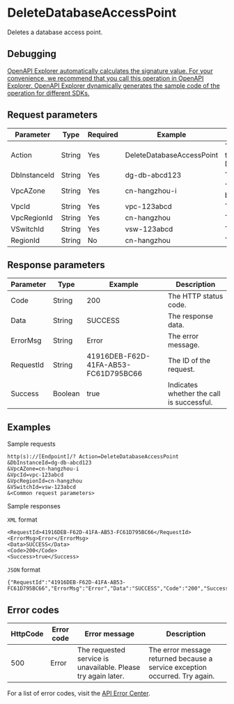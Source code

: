 # DeleteDatabaseAccessPoint

Deletes a database access point.

## Debugging

[OpenAPI Explorer automatically calculates the signature value. For your convenience, we recommend that you call this operation in OpenAPI Explorer. OpenAPI Explorer dynamically generates the sample code of the operation for different SDKs.](https://api.aliyun.com/#product=dg&api=DeleteDatabaseAccessPoint&type=RPC&version=2019-03-27)

## Request parameters

|Parameter|Type|Required|Example|Description|
|---------|----|--------|-------|-----------|
|Action|String|Yes|DeleteDatabaseAccessPoint|The operation that you want to perform. Set the value to DeleteDatabaseAccessPoint. |
|DbInstanceId|String|Yes|dg-db-abcd123|The ID of the instance. |
|VpcAZone|String|Yes|cn-hangzhou-i|The zone to which the VPC belongs. |
|VpcId|String|Yes|vpc-123abcd|The ID of the VPC. |
|VpcRegionId|String|Yes|cn-hangzhou|The region ID of the VPC. |
|VSwitchId|String|Yes|vsw-123abcd|The ID of the vSwitch. |
|RegionId|String|No|cn-hangzhou|The ID of the region. |

## Response parameters

|Parameter|Type|Example|Description|
|---------|----|-------|-----------|
|Code|String|200|The HTTP status code. |
|Data|String|SUCCESS|The response data. |
|ErrorMsg|String|Error|The error message. |
|RequestId|String|41916DEB-F62D-41FA-AB53-FC61D795BC66|The ID of the request. |
|Success|Boolean|true|Indicates whether the call is successful. |

## Examples

Sample requests

```
http(s)://[Endpoint]/? Action=DeleteDatabaseAccessPoint
&DbInstanceId=dg-db-abcd123
&VpcAZone=cn-hangzhou-i
&VpcId=vpc-123abcd
&VpcRegionId=cn-hangzhou
&VSwitchId=vsw-123abcd
&<Common request parameters>
```

Sample responses

`XML` format

```
<RequestId>41916DEB-F62D-41FA-AB53-FC61D795BC66</RequestId>
<ErrorMsg>Error</ErrorMsg>
<Data>SUCCESS</Data>
<Code>200</Code>
<Success>true</Success>
```

`JSON` format

```
{"RequestId":"41916DEB-F62D-41FA-AB53-FC61D795BC66","ErrorMsg":"Error","Data":"SUCCESS","Code":"200","Success":"true"}
```

## Error codes

|HttpCode|Error code|Error message|Description|
|--------|----------|-------------|-----------|
|500|Error|The requested service is unavailable. Please try again later.|The error message returned because a service exception occurred. Try again.|

For a list of error codes, visit the [API Error Center](https://error-center.alibabacloud.com/status/product/dg).

